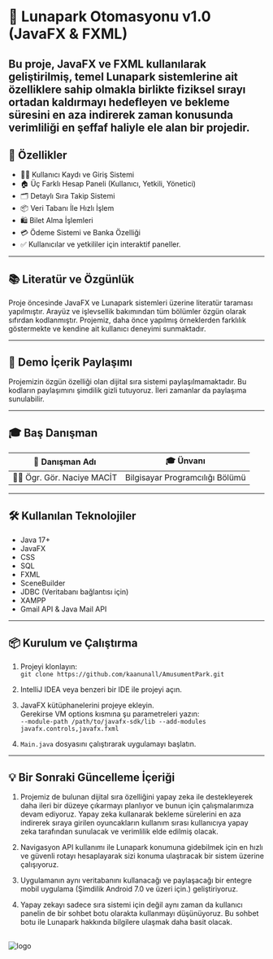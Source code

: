 # 🎡 Lunapark Otomasyonu v1.0 (JavaFX & FXML)

Bu proje, JavaFX ve FXML kullanılarak geliştirilmiş, temel Lunapark sistemlerine ait özelliklere sahip olmakla birlikte fiziksel sırayı ortadan kaldırmayı hedefleyen ve bekleme süresini en aza indirerek zaman konusunda verimliliği en şeffaf haliyle ele alan bir projedir.
---

## 🚀 Özellikler

- 🧑‍💻 Kullanıcı Kaydı ve Giriş Sistemi  
- 🏠 Üç Farklı Hesap Paneli (Kullanıcı, Yetkili, Yönetici) 
- 🗂️ Detaylı Sıra Takip Sistemi 
- 📦 Veri Tabanı İle Hızlı İşlem  
- 🛍️ Bilet Alma İşlemleri 
- 💳 Ödeme Sistemi ve Banka Özelliği  
- ✅ Kullanıcılar ve yetkililer için interaktif paneller. 

---

## 📚 Literatür ve Özgünlük

Proje öncesinde JavaFX ve Lunapark sistemleri üzerine literatür taraması yapılmıştır. Arayüz ve işlevsellik bakımından tüm bölümler özgün olarak sıfırdan kodlanmıştır. Projemiz, daha önce yapılmış örneklerden farklılık göstermekte ve kendine ait kullanıcı deneyimi sunmaktadır.

---

## 📢 Demo İçerik Paylaşımı

Projemizin özgün özelliği olan dijital sıra sistemi paylaşılmamaktadır. Bu kodların paylaşımını şimdilik gizli tutuyoruz. İleri zamanlar da paylaşıma sunulabilir.

---

## 🎓 Baş Danışman

| 📌 Danışman Adı         | 🎓 Ünvanı                  |
|-------------------------|-----------------------------|
| 👨‍🏫 Ögr. Gör. Naciye MACİT  | Bilgisayar Programcılığı Bölümü |

---

## 🛠️ Kullanılan Teknolojiler

- Java 17+
- JavaFX
- CSS
- SQL
- FXML
- SceneBuilder
- JDBC (Veritabanı bağlantısı için)
- XAMPP
- Gmail API & Java Mail API

---

## 📦 Kurulum ve Çalıştırma

1. Projeyi klonlayın:  
   `git clone https://github.com/kaanunall/AmusumentPark.git`

2. IntelliJ IDEA veya benzeri bir IDE ile projeyi açın.

3. JavaFX kütüphanelerini projeye ekleyin.  
   Gerekirse VM options kısmına şu parametreleri yazın:  
   `--module-path /path/to/javafx-sdk/lib --add-modules javafx.controls,javafx.fxml`

4. `Main.java` dosyasını çalıştırarak uygulamayı başlatın.


---
## 💡 Bir Sonraki Güncelleme İçeriği

1. Projemiz de bulunan dijital sıra özelliğini yapay zeka ile destekleyerek daha ileri bir düzeye çıkarmayı planlıyor ve bunun için çalışmalarımıza devam ediyoruz.
   Yapay zeka kullanarak bekleme sürelerini en aza indirerek sıraya girilen oyuncakların kullanım sırası kullanıcıya yapay zeka tarafından sunulacak ve verimlilik elde edilmiş olacak.

2. Navigasyon API kullanımı ile Lunapark konumuna gidebilmek için en hızlı ve güvenli rotayı hesaplayarak sizi konuma ulaştıracak bir sistem üzerine çalışıyoruz.

3. Uygulamanın aynı veritabanını kullanacağı ve paylaşacağı bir entegre mobil uygulama (Şimdilik Android 7.0 ve üzeri için.) geliştiriyoruz.

4. Yapay zekayı sadece sıra sistemi için değil aynı zaman da kullanıcı panelin de bir sohbet botu olarakta kullanmayı düşünüyoruz. Bu sohbet botu ile Lunapark hakkında bilgilere ulaşmak daha basit olacak.

##

   ![logo](https://github.com/user-attachments/assets/f16d3c79-fbf1-4601-abe2-90d07caa1967)

